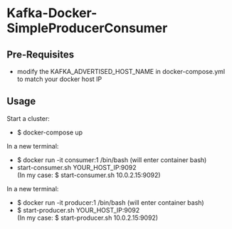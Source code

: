 # Kafka-Docker-SimpleProducerConsumer

## Pre-Requisites
* modify the KAFKA_ADVERTISED_HOST_NAME in docker-compose.yml to match your docker host IP

## Usage
Start a cluster:
* $ docker-compose up

In a new terminal:
* $ docker run -it consumer:1 /bin/bash
(will enter container bash)
*  start-consumer.sh YOUR_HOST_IP:9092 <br />
(In my case: $ start-consumer.sh 10.0.2.15:9092)

In a new terminal:
* $ docker run -it producer:1 /bin/bash
(will enter container bash)
* $ start-producer.sh YOUR_HOST_IP:9092 <br />
(In my case: $ start-producer.sh 10.0.2.15:9092)
